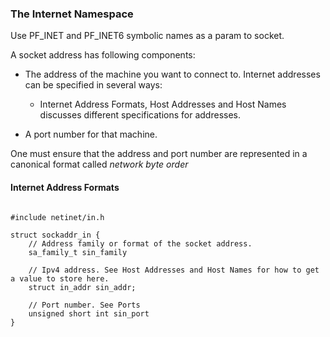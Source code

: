 ### The Internet Namespace

Use PF_INET and PF_INET6 symbolic names as a param to socket.

A socket address has following components:

- The address of the machine you want to connect to. 
Internet addresses can be specified in several ways:
    - Internet Address Formats, Host Addresses and Host Names discusses different specifications for addresses.

- A port number for that machine.

One must ensure that the address and port number are represented in a canonical format called *network byte order*

#### Internet Address Formats

```

#include netinet/in.h

struct sockaddr_in {
    // Address family or format of the socket address. 
    sa_family_t sin_family

    // Ipv4 address. See Host Addresses and Host Names for how to get a value to store here.
    struct in_addr sin_addr;
    
    // Port number. See Ports
    unsigned short int sin_port
}

```


